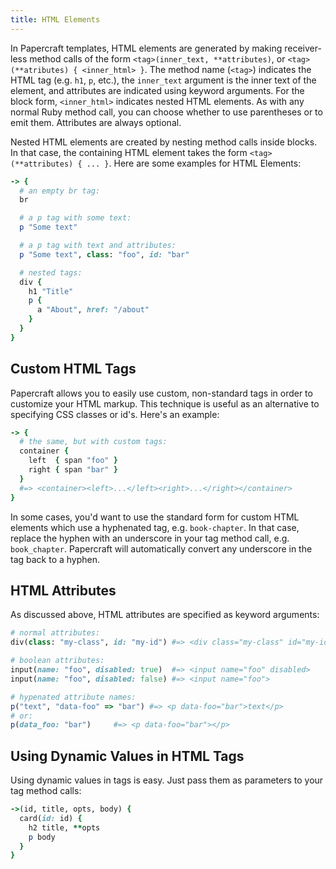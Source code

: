 ```yaml
---
title: HTML Elements
---
```


In Papercraft templates, HTML elements are generated by making receiver-less
method calls of the form `<tag>(inner_text, **attributes)`, or
`<tag>(**atributes) { <inner_html> }`. The method name (`<tag>`) indicates the
HTML tag (e.g. `h1`, `p`, etc.), the `inner_text` argument is the inner text of
the element, and attributes are indicated using keyword arguments. For the block
form, `<inner_html>` indicates nested HTML elements. As with any normal Ruby
method call, you can choose whether to use parentheses or to emit them.
Attributes are always optional.

Nested HTML elements are created by nesting method calls inside blocks. In that
case, the containing HTML element takes the form `<tag>(**attributes) { ...
}`. Here are some examples for HTML Elements:

```ruby
-> {
  # an empty br tag:
  br

  # a p tag with some text:
  p "Some text"

  # a p tag with text and attributes:
  p "Some text", class: "foo", id: "bar"

  # nested tags:
  div {
    h1 "Title"
    p {
      a "About", href: "/about"
    }
  }
}
```

## Custom HTML Tags

Papercraft allows you to easily use custom, non-standard tags in order to
customize your HTML markup. This technique is useful as an alternative to
specifying CSS classes or id's. Here's an example:

```ruby
-> {
  # the same, but with custom tags:
  container {
    left  { span "foo" }
    right { span "bar" }
  }
  #=> <container><left>...</left><right>...</right></container>
}
```

In some cases, you'd want to use the standard form for custom HTML elements
which use a hyphenated tag, e.g. `book-chapter`. In that case, replace the
hyphen with an underscore in your tag method call, e.g. `book_chapter`.
Papercraft will automatically convert any underscore in the tag back to a
hyphen.

## HTML Attributes

As discussed above, HTML attributes are specified as keyword arguments:

```ruby
# normal attributes:
div(class: "my-class", id: "my-id") #=> <div class="my-class" id="my-id"></div>

# boolean attributes:
input(name: "foo", disabled: true)  #=> <input name="foo" disabled>
input(name: "foo", disabled: false) #=> <input name="foo">

# hypenated attribute names:
p("text", "data-foo" => "bar") #=> <p data-foo="bar">text</p>
# or:
p(data_foo: "bar")     #=> <p data-foo="bar"></p>
```

## Using Dynamic Values in HTML Tags

Using dynamic values in tags is easy. Just pass them as parameters to your tag
method calls:

```ruby
->(id, title, opts, body) {
  card(id: id) {
    h2 title, **opts
    p body
  }
}
```
